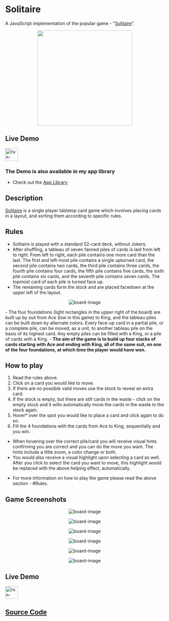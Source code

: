 # Solitaire
A JavaScript implementation of the popular game - "<a href="https://en.wikipedia.org/wiki/Solitaire">Solitaire</a>".
<p align="center"><a href="https://solitaire-miro.glitch.me/"><img src="https://raw.githubusercontent.com/mirokrastanov/solitaire/main/images/solitaire-image.webp" height="300px"></a></p>

## Live Demo
[<img src="https://freepngimg.com/download/play_now_button/25403-5-play-now-button-transparent.png" alt="run-button" height="40px" />](https://solitaire-miro.glitch.me/)
### The Demo is also available in my app library 
- Check out the [App Library](https://app-library-13e36.web.app/)

## Description
<a href="https://en.wikipedia.org/wiki/Solitaire">Solitaire</a> is a single player tabletop card game which involves placing cards in a layout, and sorting them according to specific rules.

## Rules
- Solitaire is played with a standard 52-card deck, without Jokers.
- After shuffling, a tableau of seven fanned piles of cards is laid from left to right. From left to right, each pile contains one more card than the last. The first and left-most pile contains a single upturned card, the second pile contains two cards, the third pile contains three cards, the fourth pile contains four cards, the fifth pile contains five cards, the sixth pile contains six cards, and the seventh pile contains seven cards. The topmost card of each pile is turned face up.
- The remaining cards form the stock and are placed facedown at the upper left of the layout.
<p align="center"><img src="https://raw.githubusercontent.com/mirokrastanov/solitaire/main/images/game-01.png" alt="board-image" title="Game board image" /></p>
- The four foundations (light rectangles in the upper right of the board) are built up by suit from Ace (low in this game) to King, and the tableau piles can be built down by alternate colors. Every face-up card in a partial pile, or a complete pile, can be moved, as a unit, to another tableau pile on the basis of its highest card. Any empty piles can be filled with a King, or a pile of cards with a King. 
- <b>The aim of the game is to build up four stacks of cards starting with Ace and ending with King, all of the same suit, on one of the four foundations, at which time the player would have won.</b>


## How to play
1. Read the rules above.
2. Click on a card you would like to move.
3. If there are no possible valid moves use the stock to reveal an extra card.
4. If the stock is empty, but there are still cards in the waste - click on the empty stock and it willo automatically move the cards in the waste to the stock again.
5. Hover* over the spot you would like to place a card and click again to do so.
6. Fill the 4 foundations with the cards from Ace to King, sequentially and you win. 

* When hovering over the correct pile/card you will receive visual hints confirming you are correct and you can do the move you want. The hints include a little zoom, a color change or both. 
* You would also receive a visual highlight upon selecting a card as well. After you click to select the card you want to move, this highlight would be replaced with the above helping effect, automatically.

- For more information on how to play the game please read the above section - #Rules.

## Game Screenshots
<p align="center"><img src="https://raw.githubusercontent.com/mirokrastanov/solitaire/main/images/game-02.png" alt="board-image" title="Game board image" /></p>
<p align="center"><img src="https://raw.githubusercontent.com/mirokrastanov/solitaire/main/images/game-03.png" alt="board-image" title="Game board image" /></p>
<p align="center"><img src="https://raw.githubusercontent.com/mirokrastanov/solitaire/main/images/game-04.png" alt="board-image" title="Game board image" /></p>
<p align="center"><img src="https://raw.githubusercontent.com/mirokrastanov/solitaire/main/images/game-05.png" alt="board-image" title="Game board image" /></p>
<p align="center"><img src="https://raw.githubusercontent.com/mirokrastanov/solitaire/main/images/game-06.png" alt="board-image" title="Game board image" /></p>
<p align="center"><img src="https://raw.githubusercontent.com/mirokrastanov/solitaire/main/images/game-07.png" alt="board-image" title="Game board image" /></p>

  

## Live Demo
[<img src="https://freepngimg.com/download/play_now_button/25403-5-play-now-button-transparent.png" alt="run-button" height="40px" />](https://solitaire-miro.glitch.me/)
  
  
## [Source Code](https://github.com/mirokrastanov/solitaire/tree/main/src)
  
